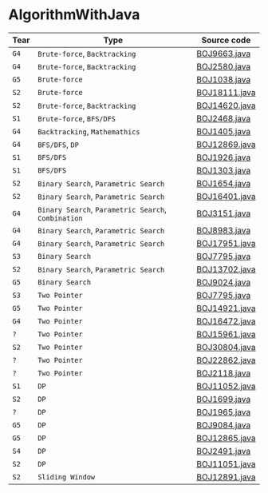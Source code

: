 # AlgorithmWithJava

| Tear | Type  |  Source code |
| ---  | ---   |      ---     |
| `G4` | `Brute-force`, `Backtracking` | [BOJ9663.java](./완전탐색/BOJ9663.java) |
| `G4` | `Brute-force`, `Backtracking` | [BOJ2580.java](./완전탐색/BOJ2580.java) |
| `G5` | `Brute-force`                 | [BOJ1038.java](./완전탐색/BOJ1038.java) |
| `S2` | `Brute-force`                 | [BOJ18111.java](./완전탐색/BOJ18111.java) |
| `S2` | `Brute-force`, `Backtracking` | [BOJ14620.java](./완전탐색/BOJ14620.java) |
| `S1` | `Brute-force`, `BFS/DFS`      | [BOJ2468.java](./완전탐색/BOJ2468.java) |
| `G4` | `Backtracking`, `Mathemathics` | [BOJ1405.java](./완전탐색/BOJ1405.java) |
| `G4` | `BFS/DFS`, `DP`  | [BOJ12869.java](./완전탐색/BOJ12869.java) |
| `S1` | `BFS/DFS` | [BOJ1926.java](./완전탐색/BOJ1926.java) |
| `S1` | `BFS/DFS` | [BOJ1303.java](./완전탐색/BOJ1303.java) |
| `S2` | `Binary Search`, `Parametric Search` | [BOJ1654.java](./이분탐색/BOJ1654.java) |
| `S2` | `Binary Search`, `Parametric Search` | [BOJ16401.java](./이분탐색/BOJ16401.java) |
| `G4` | `Binary Search`, `Parametric Search`, `Combination` | [BOJ3151.java](./이분탐색/BOJ3151.java) |
| `G4` | `Binary Search`, `Parametric Search` | [BOJ8983.java](./이분탐색/BOJ8983.java) |
| `G4` | `Binary Search`, `Parametric Search` | [BOJ17951.java](./이분탐색/BOJ17951.java) |
| `S3` | `Binary Search` | [BOJ7795.java](./이분탐색/BOJ7795.java) |
| `S2` | `Binary Search`, `Parametric Search` | [BOJ13702.java](./이분탐색/BOJ13702.java) |
| `G5` | `Binary Search` | [BOJ9024.java](./이분탐색/BOJ9024.java) |
| `S3` | `Two Pointer`  | [BOJ7795.java](./투포인터/BOJ7795WithTwoPointer.java) |
| `G5` | `Two Pointer` | [BOJ14921.java](./투포인터/BOJ14921.java) |
| `G4` | `Two Pointer` | [BOJ16472.java](./투포인터/BOJ16472.java) |
| `?`  | `Two Pointer` | [BOJ15961.java](./투포인터/BOJ15961.java) |
| `S2` | `Two Pointer` | [BOJ30804.java](./투포인터/BOJ30804.java) |
| `?`  | `Two Pointer` | [BOJ22862.java](./투포인터/BOJ22862.java) |
| `?`  | `Two Pointer` | [BOJ2118.java](./투포인터/BOJ2118.java) |
| `S1` | `DP` | [BOJ11052.java](./DP/BOJ11052.java) |
| `S2` | `DP` | [BOJ1699.java](./DP/BOJ1699.java) |
| `?`  | `DP` | [BOJ1965.java](./DP/BOJ1965.java)| 
| `G5` | `DP` | [BOJ9084.java](./DP/BOJ9084.java) |
| `G5` | `DP` | [BOJ12865.java](./DP/BOJ12865.java) |
| `S4` | `DP` | [BOJ2491.java](./DP/BOJ2491.java) |
| `S2` | `DP` | [BOJ11051.java](./DP/BOJ11051.java) |
| `S2` | `Sliding Window` | [BOJ12891.java](./SlidingWindow/BOJ12891.java) |
